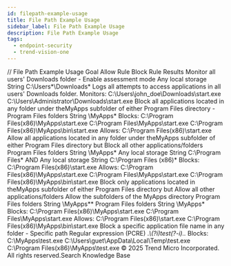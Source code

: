 ```yaml
---
id: filepath-example-usage
title: File Path Example Usage
sidebar_label: File Path Example Usage
description: File Path Example Usage
tags:
  - endpoint-security
  - trend-vision-one
---
```


/*<![CDATA[*/ $('#title').html($('meta[name=map-description]').attr('content')); /*]]>*/ File Path Example Usage Goal Allow Rule Block Rule Results Monitor all users' Downloads folder - Enable assessment mode Any local storage String C:\Users\*\Downloads\* Logs all attempts to access applications in all users' Downloads folder. Monitors: C:\Users\john_doe\Downloads\start.exe C:\Users\Administrator\Downloads\start.exe Block all applications located in any folder under theMyApps subfolder of either Program Files directory - Program Files folders String \MyApps* Blocks: C:\Program Files(x86)\MyApps\start.exe C:\Program Files\MyApps\start.exe C:\Program Files(x86)\MyApps\bin\start.exe Allows: C:\Program Files(x86)\start.exe Allow all applications located in any folder under theMyApps subfolder of either Program Files directory but Block all other applications/folders Program Files folders String \MyApps* Any local storage String C:\Program Files\* AND Any local storage String C:\Program Files (x86)\* Blocks: C:\Program Files(x86)\start.exe Allows: C:\Program Files(x86)\MyApps\start.exe C:\Program Files\MyApps\start.exe C:\Program Files(x86)\MyApps\bin\start.exe Block only applications located in theMyApps subfolder of either Program Files directory but Allow all other applications/folders Allow the subfolders of the MyApps directory Program Files folders String \MyApps\*\* Program Files folders String \MyApps\* Blocks: C:\Program Files(x86)\MyApps\start.exe C:\Program Files\MyApps\start.exe Allows: C:\Program Files(x86)\start.exe C:\Program Files(x86)\MyApps\bin\start.exe Block a specific application file name in any folder - Specific path Regular expression (PCRE) .*\\(?i)test(?-i)\..* Blocks: C:\MyApps\test.exe C:\Users\guet\AppData\Local\Temp\test.exe C:\Program Files(x86)\MyApps\test.exe © 2025 Trend Micro Incorporated. All rights reserved.Search Knowledge Base